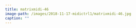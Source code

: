 ```yaml
---
title: matrixmidi-46
image-path: /images/2018-11-17-midictrl1/matrixmidi-46.jpg
caption: ""
---
```

